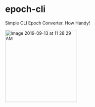 # epoch-cli
Simple CLI Epoch Converter. How Handy!

<img width="232" alt="Image 2019-09-13 at 11 28 29 AM" src="https://user-images.githubusercontent.com/220755/64878667-a6a70180-d619-11e9-8144-17218c661bde.png">
